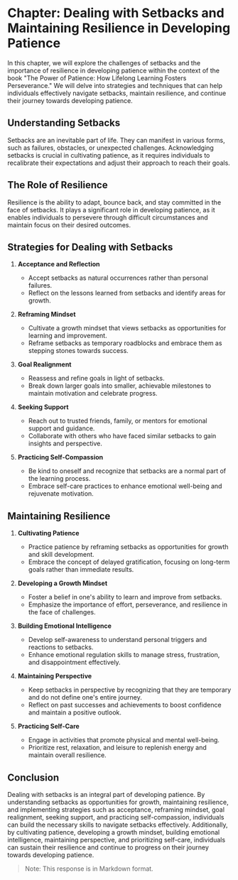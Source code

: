 Chapter: Dealing with Setbacks and Maintaining Resilience in Developing Patience
================================================================================

In this chapter, we will explore the challenges of setbacks and the importance of resilience in developing patience within the context of the book "The Power of Patience: How Lifelong Learning Fosters Perseverance." We will delve into strategies and techniques that can help individuals effectively navigate setbacks, maintain resilience, and continue their journey towards developing patience.

**Understanding Setbacks**
--------------------------

Setbacks are an inevitable part of life. They can manifest in various forms, such as failures, obstacles, or unexpected challenges. Acknowledging setbacks is crucial in cultivating patience, as it requires individuals to recalibrate their expectations and adjust their approach to reach their goals.

**The Role of Resilience**
--------------------------

Resilience is the ability to adapt, bounce back, and stay committed in the face of setbacks. It plays a significant role in developing patience, as it enables individuals to persevere through difficult circumstances and maintain focus on their desired outcomes.

**Strategies for Dealing with Setbacks**
----------------------------------------

1. **Acceptance and Reflection**

   * Accept setbacks as natural occurrences rather than personal failures.
   * Reflect on the lessons learned from setbacks and identify areas for growth.
2. **Reframing Mindset**

   * Cultivate a growth mindset that views setbacks as opportunities for learning and improvement.
   * Reframe setbacks as temporary roadblocks and embrace them as stepping stones towards success.
3. **Goal Realignment**

   * Reassess and refine goals in light of setbacks.
   * Break down larger goals into smaller, achievable milestones to maintain motivation and celebrate progress.
4. **Seeking Support**

   * Reach out to trusted friends, family, or mentors for emotional support and guidance.
   * Collaborate with others who have faced similar setbacks to gain insights and perspective.
5. **Practicing Self-Compassion**

   * Be kind to oneself and recognize that setbacks are a normal part of the learning process.
   * Embrace self-care practices to enhance emotional well-being and rejuvenate motivation.

**Maintaining Resilience**
--------------------------

1. **Cultivating Patience**

   * Practice patience by reframing setbacks as opportunities for growth and skill development.
   * Embrace the concept of delayed gratification, focusing on long-term goals rather than immediate results.
2. **Developing a Growth Mindset**

   * Foster a belief in one's ability to learn and improve from setbacks.
   * Emphasize the importance of effort, perseverance, and resilience in the face of challenges.
3. **Building Emotional Intelligence**

   * Develop self-awareness to understand personal triggers and reactions to setbacks.
   * Enhance emotional regulation skills to manage stress, frustration, and disappointment effectively.
4. **Maintaining Perspective**

   * Keep setbacks in perspective by recognizing that they are temporary and do not define one's entire journey.
   * Reflect on past successes and achievements to boost confidence and maintain a positive outlook.
5. **Practicing Self-Care**

   * Engage in activities that promote physical and mental well-being.
   * Prioritize rest, relaxation, and leisure to replenish energy and maintain overall resilience.

**Conclusion**
--------------

Dealing with setbacks is an integral part of developing patience. By understanding setbacks as opportunities for growth, maintaining resilience, and implementing strategies such as acceptance, reframing mindset, goal realignment, seeking support, and practicing self-compassion, individuals can build the necessary skills to navigate setbacks effectively. Additionally, by cultivating patience, developing a growth mindset, building emotional intelligence, maintaining perspective, and prioritizing self-care, individuals can sustain their resilience and continue to progress on their journey towards developing patience.
> Note: This response is in Markdown format.
